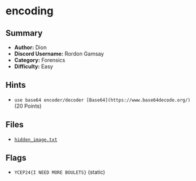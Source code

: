 # encoding

## Summary
- **Author:** Dion
- **Discord Username:** Rordon Gamsay
- **Category:** Forensics
- **Difficulty:** Easy

## Hints
- `use base64 encoder/decoder [Base64](https://www.base64decode.org/)` (20 Points)

## Files
- [`hidden_image.txt`](dist/hidden_image.txt)

## Flags
- `YCEP24{I NEED MORE BOULETS}` (static)
